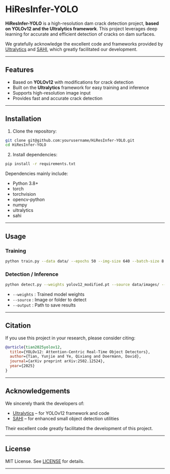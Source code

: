# HiResInfer-YOLO

**HiResInfer-YOLO** is a high-resolution dam crack detection project, **based on YOLOv12 and the Ultralytics framework**. This project leverages deep learning for accurate and efficient detection of cracks on dam surfaces.

We gratefully acknowledge the excellent code and frameworks provided by [Ultralytics](https://github.com/ultralytics/ultralytics) and [SAHI](https://github.com/obss/sahi), which greatly facilitated our development.

---

## Features

* Based on **YOLOv12** with modifications for crack detection
* Built on the **Ultralytics** framework for easy training and inference
* Supports high-resolution image input
* Provides fast and accurate crack detection

---

## Installation

1. Clone the repository:

```bash
git clone git@github.com:yourusername/HiResInfer-YOLO.git
cd HiResInfer-YOLO
```

2. Install dependencies:

```bash
pip install -r requirements.txt
```

Dependencies mainly include:

* Python 3.8+
* torch
* torchvision
* opencv-python
* numpy
* ultralytics
* sahi

---

## Usage

### Training

```bash
python train.py --data data/ --epochs 50 --img-size 640 --batch-size 8
```

### Detection / Inference

```bash
python detect.py --weights yolov12_modified.pt --source data/images/ --output results/
```

* `--weights` : Trained model weights
* `--source`  : Image or folder to detect
* `--output`  : Path to save results

---

## Citation

If you use this project in your research, please consider citing:

```bibtex
@article{tian2025yolov12,
  title={YOLOv12: Attention-Centric Real-Time Object Detectors},
  author={Tian, Yunjie and Ye, Qixiang and Doermann, David},
  journal={arXiv preprint arXiv:2502.12524},
  year={2025}
}
```

---

## Acknowledgements

We sincerely thank the developers of:

* [Ultralytics](https://github.com/ultralytics/ultralytics) – for YOLOv12 framework and code
* [SAHI](https://github.com/obss/sahi) – for enhanced small object detection utilities

Their excellent code greatly facilitated the development of this project.

---

## License

MIT License. See [LICENSE](LICENSE) for details.

---
